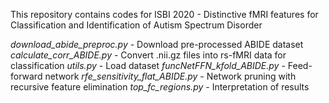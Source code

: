 This repository contains codes for ISBI 2020 - Distinctive fMRI features for Classification and Identification of Autism Spectrum Disorder

*download_abide_preproc.py* - Download pre-processed ABIDE dataset
*calculate_corr_ABIDE.py* - Convert .nii.gz files into rs-fMRI data for classification
*utils.py* - Load dataset
*funcNetFFN_kfold_ABIDE.py* - Feed-forward network
*rfe_sensitivity_flat_ABIDE.py* - Network pruning with recursive feature elimination
*top_fc_regions.py* - Interpretation of results
